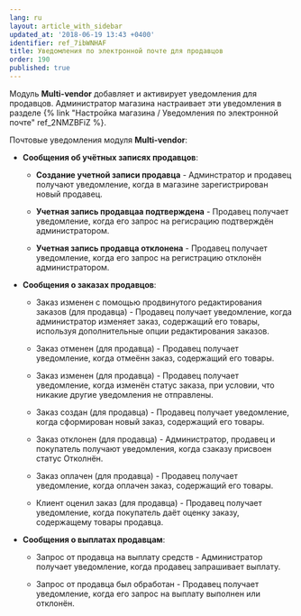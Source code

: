 ```yaml
---
lang: ru
layout: article_with_sidebar
updated_at: '2018-06-19 13:43 +0400'
identifier: ref_7ibWNHAF
title: Уведомления по электронной почте для продавцов
order: 190
published: true
---
```

Модуль **Multi-vendor** добавляет и активирует уведомления для продавцов. Администратор магазина настраивает эти уведомления в разделе {% link "Настройка магазина / Уведомления по электронной почте" ref_2NMZBFiZ %}. 

Почтовые уведомления модуля **Multi-vendor**:

* **Сообщения об учётных записях продавцов**:

     * **Создание учетной записи продавца** - Админстратор и продавец получают уведомление, когда в магазине зарегистрирован новый продавец.
   
     * **Учетная запись продавцаа подтверждена** - Продавец получает уведомление, когда его запрос на регисрацию подтверждён администратором.
    
     * **Учетная запись продавца отклонена** - Продавец получает уведомление, когда его запрос на регистрацию отклонён администратором.


* **Сообщения о заказах продавцов**:

    * Заказ изменен с помощью продвинутого редактирования заказов (для продавца)  - Продавец получает уведомление, когда администратор изменяет заказ, содержащий его товары, используя дополнительные опции редактирования заказов.
   
    * Заказ отменен (для продавца) - Продавец получает уведомление, когда отмеённ заказ, содержащий его товары.
   
    * Заказ изменен (для продавца) - Продавец получает уведомление, когда изменён статус заказа, при условии, что никакие другие уведомления не отправлены.
   
    * Заказ создан (для продавца) - Продавец получает уведомление, когда сформирован новый заказ, содержащий его товары.
   
    * Заказ отклонен (для продавца) - Администратор, продавец и покупатель получают уведомления, когда сзаказу присвоен статус Отколнён.
   
    * Заказ оплачен (для продавца) - Продавец получает уведомление, когда оплачен заказ, содержащий его товары.
   
    * Клиент оценил заказ (для продавца) - Продавец получает уведомление, когда покупатель даёт оценку заказу, содержащему товары продавца.


* **Сообщения о выплатах продавцам**:

    * Запрос от продавца на выплату средств - Администратор получает уведомление, когда продавец запрашивает выплату.
   
    * Запрос от продавца был обработан - Продавец получает уведомление, когда его запрос на выплату выполнен или отклонён.
